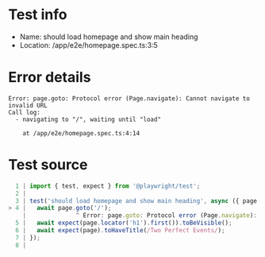 # Test info

- Name: should load homepage and show main heading
- Location: /app/e2e/homepage.spec.ts:3:5

# Error details

```
Error: page.goto: Protocol error (Page.navigate): Cannot navigate to invalid URL
Call log:
  - navigating to "/", waiting until "load"

    at /app/e2e/homepage.spec.ts:4:14
```

# Test source

```ts
  1 | import { test, expect } from '@playwright/test';
  2 |
  3 | test('should load homepage and show main heading', async ({ page }) => {
> 4 |   await page.goto('/');
    |              ^ Error: page.goto: Protocol error (Page.navigate): Cannot navigate to invalid URL
  5 |   await expect(page.locator('h1').first()).toBeVisible();
  6 |   await expect(page).toHaveTitle(/Two Perfect Events/);
  7 | });
  8 |
```
